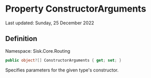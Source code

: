 # Property ConstructorArguments
Last updated: Sunday, 25 December 2022

## Definition
Namespace: Sisk.Core.Routing

```csharp
public object?[] ConstructorArguments { get; set; }
```

Specifies parameters for the given type's constructor.

